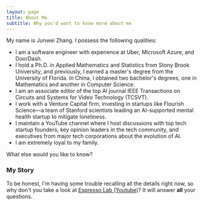 ```yaml
---
layout: page
title: About Me
subtitle: Why you'd want to know more about me
---
```


My name is Junwei Zhang. I possess the following qualities:

- I am a software engineer with experience at Uber, Microsoft Azure, and DoorDash.
- I hold a Ph.D. in Applied Mathematics and Statistics from Stony Brook University, and previously, I earned a master's degree from the University of Florida. In China, I obtained two bachelor's degrees, one in Mathematics and another in Computer Science.
- I am an associate editor of the top AI journal IEEE Transactions on Circuits and Systems for Video Technology (TCSVT).
- I work with a Venture Capital firm, investing in startups like Flourish Science—a team of Stanford scientists leading an AI-supported mental health startup to mitigate loneliness.
- I maintain a YouTube channel where I host discussions with top tech startup founders, key opinion leaders in the tech community, and executives from major tech corporations about the evolution of AI.
- I am extremely loyal to my family.

What else would you like to know?

### My Story

To be honest, I'm having some trouble recalling all the details right now, so why don't you take a look at [Espresso Lab (Youtube)](https://www.youtube.com/watch?v=wnuNtlRJda0)? It will answer **all** your questions.
